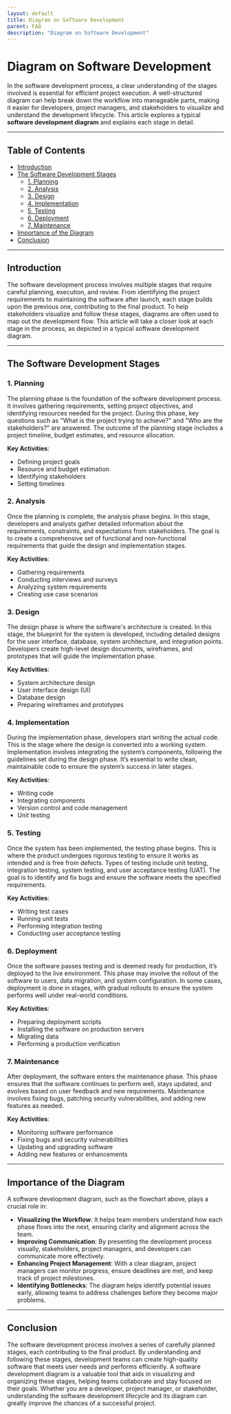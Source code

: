 ```yaml
---
layout: default
title: Diagram on Software Development
parent: FAQ
description: "Diagram on Software Development"
---
```


# Diagram on Software Development

In the software development process, a clear understanding of the stages involved is essential for efficient project
execution. A well-structured diagram can help break down the workflow into manageable parts, making it easier for
developers, project managers, and stakeholders to visualize and understand the development lifecycle. This article
explores a typical **software development diagram** and explains each stage in detail.

---

## Table of Contents

- [Introduction](#introduction)
- [The Software Development Stages](#the-software-development-stages)
    - [1. Planning](#1-planning)
    - [2. Analysis](#2-analysis)
    - [3. Design](#3-design)
    - [4. Implementation](#4-implementation)
    - [5. Testing](#5-testing)
    - [6. Deployment](#6-deployment)
    - [7. Maintenance](#7-maintenance)
- [Importance of the Diagram](#importance-of-the-diagram)
- [Conclusion](#conclusion)

---

## Introduction

The software development process involves multiple stages that require careful planning, execution, and review. From
identifying the project requirements to maintaining the software after launch, each stage builds upon the previous one,
contributing to the final product. To help stakeholders visualize and follow these stages, diagrams are often used to
map out the development flow. This article will take a closer look at each stage in the process, as depicted in a
typical software development diagram.

---

## The Software Development Stages

### 1. **Planning**

The planning phase is the foundation of the software development process. It involves gathering requirements, setting
project objectives, and identifying resources needed for the project. During this phase, key questions such as "What is
the project trying to achieve?" and "Who are the stakeholders?" are answered. The outcome of the planning stage includes
a project timeline, budget estimates, and resource allocation.

**Key Activities**:

- Defining project goals
- Resource and budget estimation
- Identifying stakeholders
- Setting timelines

### 2. **Analysis**

Once the planning is complete, the analysis phase begins. In this stage, developers and analysts gather detailed
information about the requirements, constraints, and expectations from stakeholders. The goal is to create a
comprehensive set of functional and non-functional requirements that guide the design and implementation stages.

**Key Activities**:

- Gathering requirements
- Conducting interviews and surveys
- Analyzing system requirements
- Creating use case scenarios

### 3. **Design**

The design phase is where the software's architecture is created. In this stage, the blueprint for the system is
developed, including detailed designs for the user interface, database, system architecture, and integration points.
Developers create high-level design documents, wireframes, and prototypes that will guide the implementation phase.

**Key Activities**:

- System architecture design
- User interface design (UI)
- Database design
- Preparing wireframes and prototypes

### 4. **Implementation**

During the implementation phase, developers start writing the actual code. This is the stage where the design is
converted into a working system. Implementation involves integrating the system’s components, following the guidelines
set during the design phase. It’s essential to write clean, maintainable code to ensure the system’s success in later
stages.

**Key Activities**:

- Writing code
- Integrating components
- Version control and code management
- Unit testing

### 5. **Testing**

Once the system has been implemented, the testing phase begins. This is where the product undergoes rigorous testing to
ensure it works as intended and is free from defects. Types of testing include unit testing, integration testing, system
testing, and user acceptance testing (UAT). The goal is to identify and fix bugs and ensure the software meets the
specified requirements.

**Key Activities**:

- Writing test cases
- Running unit tests
- Performing integration testing
- Conducting user acceptance testing

### 6. **Deployment**

Once the software passes testing and is deemed ready for production, it’s deployed to the live environment. This phase
may involve the rollout of the software to users, data migration, and system configuration. In some cases, deployment is
done in stages, with gradual rollouts to ensure the system performs well under real-world conditions.

**Key Activities**:

- Preparing deployment scripts
- Installing the software on production servers
- Migrating data
- Performing a production verification

### 7. **Maintenance**

After deployment, the software enters the maintenance phase. This phase ensures that the software continues to perform
well, stays updated, and evolves based on user feedback and new requirements. Maintenance involves fixing bugs, patching
security vulnerabilities, and adding new features as needed.

**Key Activities**:

- Monitoring software performance
- Fixing bugs and security vulnerabilities
- Updating and upgrading software
- Adding new features or enhancements

---

## Importance of the Diagram

A software development diagram, such as the flowchart above, plays a crucial role in:

- **Visualizing the Workflow**: It helps team members understand how each phase flows into the next, ensuring clarity
  and alignment across the team.
- **Improving Communication**: By presenting the development process visually, stakeholders, project managers, and
  developers can communicate more effectively.
- **Enhancing Project Management**: With a clear diagram, project managers can monitor progress, ensure deadlines are
  met, and keep track of project milestones.
- **Identifying Bottlenecks**: The diagram helps identify potential issues early, allowing teams to address challenges
  before they become major problems.

---

## Conclusion

The software development process involves a series of carefully planned stages, each contributing to the final product.
By understanding and following these stages, development teams can create high-quality software that meets user needs
and performs efficiently. A software development diagram is a valuable tool that aids in visualizing and organizing
these stages, helping teams collaborate and stay focused on their goals. Whether you are a developer, project manager,
or stakeholder, understanding the software development lifecycle and its diagram can greatly improve the chances of a
successful project.

